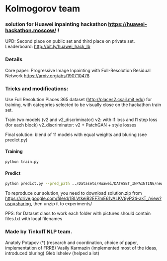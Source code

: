 # Kolmogorov team 
### solution for Huawei inpainting hackathon https://huawei-hackathon.moscow/ !
UPD: Second place on public set and third place on private set.
Leaderboard: http://bit.ly/huawei_hack_lb

### Details
Core paper: Progressive Image Inpainting with Full-Resolution Residual Network https://arxiv.org/abs/1907.10478

### Tricks and modifications:

Use Full Resolution Places 365 dataset (http://places2.csail.mit.edu) for training, with categories selected to be visually close on the hackathon train set.

Train two models (v2 and v2_discriminator) 
v2: with l1 loss and l1 step loss (for each block)
v2_discriminator: v2 + PatchGAN + style losses

Final solution: blend of 11 models with equal weights and bluring (see predict.py)

#### Training
```bash
python train.py
```

#### Predict
```bash
python predict.py --pred_path ../Datasets/Huawei/DATASET_INPAINTING/new_result/ --config_path experiments/config_v2.yml --checkpoint experiments/checkpoints/ --masks_path experiments/masks/private/  --images_path ../Datasets/Huawei/DATASET_INPAINTING/test_final/ --cuda '1' --batch_size 10 --blured True
```

To reproduce our solution, you need to download solution.zip from https://drive.google.com/file/d/1BLVtkeiB2EF7mE61vALKV9yP3ti-akT_/view?usp=sharing, then unzip it to experiments/

PPS: for Dataset class to work each folder with pictures should contain files.txt with local filenames

### Made by Tinkoff NLP team.
Anatoly Potapov (*) (research and coordination, choice of paper, implementation of FRRB)
Vasily Karmazin (implemented most of the ideas, introduced bluring)
Gleb Ishelev (helped a lot)
